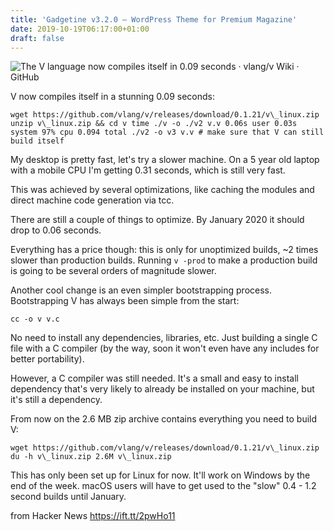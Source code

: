 ```yaml
---
title: 'Gadgetine v3.2.0 – WordPress Theme for Premium Magazine'
date: 2019-10-19T06:17:00+01:00
draft: false
---
```


![](https://avatars1.githubusercontent.com/u/46413578?s=400&v=4 "The V language now compiles itself in 0.09 seconds · vlang/v Wiki · GitHub")  

V now compiles itself in a stunning 0.09 seconds:

```
wget https://github.com/vlang/v/releases/download/0.1.21/v\_linux.zip unzip v\_linux.zip && cd v time ./v -o ./v2 v.v 0.06s user 0.03s system 97% cpu 0.094 total ./v2 -o v3 v.v # make sure that V can still build itself
```

My desktop is pretty fast, let's try a slower machine. On a 5 year old laptop with a mobile CPU I'm getting 0.31 seconds, which is still very fast.

This was achieved by several optimizations, like caching the modules and direct machine code generation via tcc.

There are still a couple of things to optimize. By January 2020 it should drop to 0.06 seconds.

Everything has a price though: this is only for unoptimized builds, ~2 times slower than production builds. Running `v -prod` to make a production build is going to be several orders of magnitude slower.

Another cool change is an even simpler bootstrapping process. Bootstrapping V has always been simple from the start:

```
cc -o v v.c 
```

No need to install any dependencies, libraries, etc. Just building a single C file with a C compiler (by the way, soon it won't even have any includes for better portability).

However, a C compiler was still needed. It's a small and easy to install dependency that's very likely to already be installed on your machine, but it's still a dependency.

From now on the 2.6 MB zip archive contains everything you need to build V:

```
wget https://github.com/vlang/v/releases/download/0.1.21/v\_linux.zip du -h v\_linux.zip 2.6M v\_linux.zip
```

This has only been set up for Linux for now. It'll work on Windows by the end of the week. macOS users will have to get used to the "slow" 0.4 - 1.2 second builds until January.

  
  
from Hacker News https://ift.tt/2pwHo11